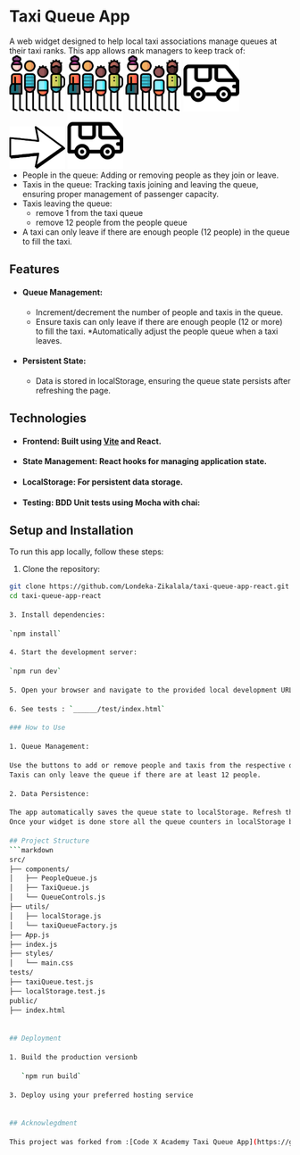 # Taxi Queue App
A web widget designed to help local taxi associations manage queues at their taxi ranks. This app allows rank managers to keep track of:
<span style="float: left">
	<img src="queue.png" alt="" width="100" style="display:inline-block" >
	<img src="queue.png" alt="" width="100" style="display:inline-block" >
	<img src="queue.png" alt="" width="100" style="display:inline-block" >
	<img src="minivan.png" alt="" width="100" style="display:inline-block">
	<img src="arrow.png" alt="" width="100" style="display:inline-block">
	<img src="minivan.png" alt="" width="100" style="display:inline-block">
</span>

* People in the queue: Adding or removing people as they join or leave.
* Taxis in the queue: Tracking taxis joining and leaving the queue, ensuring proper management of passenger capacity.
* Taxis leaving the queue:
	- remove 1 from the taxi queue
	- remove 12 people from the people queue
* A taxi can only leave if there are enough people (12 people) in the queue to fill the taxi.

## Features

* #### Queue Management:
	* Increment/decrement the number of people and taxis in the queue.
	* Ensure taxis can only leave if there are enough people (12 or more) to fill the taxi.
	*Automatically adjust the people queue when a taxi leaves.
* #### Persistent State:
	* Data is stored in localStorage, ensuring the queue state persists after refreshing the page. 

## Technologies

* #### Frontend: Built using [Vite](https://vite.dev/guide/) and React.
* #### State Management: React hooks for managing application state.
* #### LocalStorage: For persistent data storage.
* #### Testing: BDD Unit tests using Mocha with chai: 

## Setup and Installation
To run this app locally, follow these steps:

1. Clone the repository:
   
```bash
git clone https://github.com/Londeka-Zikalala/taxi-queue-app-react.git
cd taxi-queue-app-react

3. Install dependencies:
   
`npm install`

4. Start the development server:

`npm run dev` 

5. Open your browser and navigate to the provided local development URL.

6. See tests : `______/test/index.html`

### How to Use

1. Queue Management:

Use the buttons to add or remove people and taxis from the respective queues.
Taxis can only leave the queue if there are at least 12 people.

2. Data Persistence:

The app automatically saves the queue state to localStorage. Refresh the page, and the data will remain intact.
Once your widget is done store all the queue counters in localStorage be sure that the data is shown correctly after a refresh.

## Project Structure
```markdown
src/
├── components/
│   ├── PeopleQueue.js
│   ├── TaxiQueue.js
│   └── QueueControls.js
├── utils/
│   ├── localStorage.js
│   └── taxiQueueFactory.js
├── App.js
├── index.js
├── styles/
│   └── main.css
tests/
├── taxiQueue.test.js
├── localStorage.test.js
public/
├── index.html


## Deployment 

1. Build the production versionb

   `npm run build`
   
3. Deploy using your preferred hosting service


## Acknowlegdment 

This project was forked from :[Code X Academy Taxi Queue App](https://github.com/codex-academy/taxi-queue-app/)


